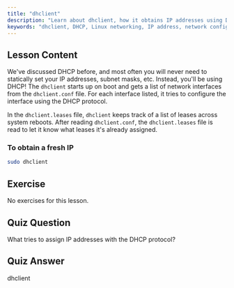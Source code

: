 ```yaml
---
title: "dhclient"
description: "Learn about dhclient, how it obtains IP addresses using DHCP, and manages network leases. Understand dhclient.conf and dhclient.leases files. Linux beginner guide."
keywords: "dhclient, DHCP, Linux networking, IP address, network configuration, Linux tutorial, beginner guide"
---
```


## Lesson Content

We've discussed DHCP before, and most often you will never need to statically set your IP addresses, subnet masks, etc. Instead, you'll be using DHCP! The `dhclient` starts up on boot and gets a list of network interfaces from the `dhclient.conf` file. For each interface listed, it tries to configure the interface using the DHCP protocol.

In the `dhclient.leases` file, `dhclient` keeps track of a list of leases across system reboots. After reading `dhclient.conf`, the `dhclient.leases` file is read to let it know what leases it's already assigned.

### To obtain a fresh IP

```bash
sudo dhclient
```

## Exercise

No exercises for this lesson.

## Quiz Question

What tries to assign IP addresses with the DHCP protocol?

## Quiz Answer

dhclient
